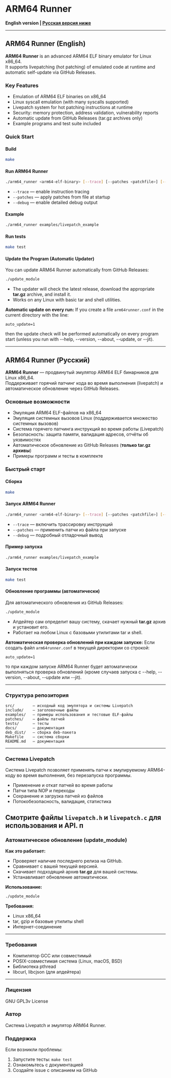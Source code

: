 # ARM64 Runner

**English version | [Русская версия ниже](#arm64-runner-русский)**

---

## ARM64 Runner (English)

**ARM64 Runner** is an advanced ARM64 ELF binary emulator for Linux x86_64.  
It supports livepatching (hot patching) of emulated code at runtime and automatic self-update via GitHub Releases.

### Key Features
- Emulation of ARM64 ELF binaries on x86_64
- Linux syscall emulation (with many syscalls supported)
- Livepatch system for hot patching instructions at runtime
- Security: memory protection, address validation, vulnerability reports
- Automatic update from GitHub Releases (tar.gz archives only)
- Example programs and test suite included

### Quick Start

#### Build
```bash
make
```

#### Run ARM64 Runner
```bash
./arm64_runner <arm64-elf-binary> [--trace] [--patches <patchfile>] [--debug]
```
- `--trace` — enable instruction tracing
- `--patches` — apply patches from file at startup
- `--debug` — enable detailed debug output

#### Example
```bash
./arm64_runner examples/livepatch_example
```

#### Run tests
```bash
make test
```

#### Update the Program (Automatic Updater)
You can update ARM64 Runner automatically from GitHub Releases:
```bash
./update_module
```
- The updater will check the latest release, download the appropriate **tar.gz** archive, and install it.
- Works on any Linux with basic tar and shell utilities.

**Automatic update on every run:**
If you create a file `arm64runner.conf` in the current directory with the line:
```
auto_update=1
```
then the update check will be performed automatically on every program start (unless you run with --help, --version, --about, --update, or --jit).

---

## ARM64 Runner (Русский)

**ARM64 Runner** — продвинутый эмулятор ARM64 ELF бинарников для Linux x86_64.  
Поддерживает горячий патчинг кода во время выполнения (livepatch) и автоматическое обновление через GitHub Releases.

### Основные возможности
- Эмуляция ARM64 ELF-файлов на x86_64
- Эмуляция системных вызовов Linux (поддерживается множество системных вызовов)
- Система горячего патчинга инструкций во время работы (Livepatch)
- Безопасность: защита памяти, валидация адресов, отчёты об уязвимостях
- Автоматическое обновление из GitHub Releases (**только tar.gz архивы**)
- Примеры программ и тесты в комплекте

### Быстрый старт

#### Сборка
```bash
make
```

#### Запуск ARM64 Runner
```bash
./arm64_runner <arm64-elf-binary> [--trace] [--patches <patchfile>] [--debug]
```
- `--trace` — включить трассировку инструкций
- `--patches` — применить патчи из файла при запуске
- `--debug` — подробный отладочный вывод

#### Пример запуска
```bash
./arm64_runner examples/livepatch_example
```

#### Запуск тестов
```bash
make test
```

#### Обновление программы (автоматически)
Для автоматического обновления из GitHub Releases:
```bash
./update_module
```
- Апдейтер сам определит вашу систему, скачает нужный **tar.gz** архив и установит его.
- Работает на любом Linux с базовыми утилитами tar и shell.

**Автоматическая проверка обновлений при каждом запуске:**
Если создать файл `arm64runner.conf` в текущей директории со строкой:
```
auto_update=1
```
то при каждом запуске ARM64 Runner будет автоматически выполняться проверка обновлений (кроме случаев запуска с --help, --version, --about, --update или --jit).

---

### Структура репозитория

```
src/        — исходный код эмулятора и системы Livepatch
include/    — заголовочные файлы
examples/   — примеры использования и тестовые ELF-файлы
patches/    — файлы патчей
tests/      — тесты
docs/       — документация
deb_dist/   — сборка deb-пакета
Makefile    — система сборки
README.md   — документация
```

---

### Система Livepatch

Система Livepatch позволяет применять патчи к эмулируемому ARM64-коду во время выполнения, без перезапуска программы.

- Применение и откат патчей во время работы
- Патчи типа NOP и переходы
- Сохранение и загрузка патчей из файлов
- Потокобезопасность, валидация, статистика

Смотрите файлы `livepatch.h` и `livepatch.c` для  использования и API.
п
---

### Автоматическое обновление (update_module)

**Как это работает:**
- Проверяет наличие последнего релиза на GitHub.
- Сравнивает с вашей текущей версией.
- Скачивает подходящий архив **tar.gz** для вашей системы.
- Устанавливает обновление автоматически.

**Использование:**
```bash
./update_module
```

**Требования:**
- Linux x86_64
- tar, gzip и базовые утилиты shell
- Интернет-соединение

---

### Требования
- Компилятор GCC или совместимый
- POSIX-совместимая система (Linux, macOS, BSD)
- Библиотека pthread
- libcurl, libcjson (для апдейтера)

---

### Лицензия
GNU GPL3v License

### Автор
Система Livepatch и эмулятор ARM64 Runner.

### Поддержка
Если возникли проблемы:
1. Запустите тесты: `make test`
2. Ознакомьтесь с документацией
3. Создайте issue с описанием на GitHub
